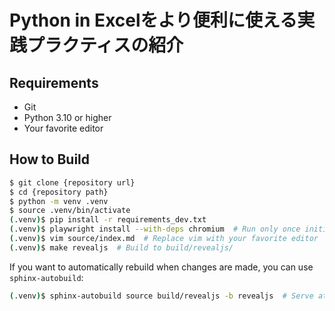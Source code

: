 # Python in Excelをより便利に使える実践プラクティスの紹介

## Requirements
* Git
* Python 3.10 or higher
* Your favorite editor

## How to Build
```bash
$ git clone {repository url}
$ cd {repository path}
$ python -m venv .venv
$ source .venv/bin/activate
(.venv)$ pip install -r requirements_dev.txt
(.venv)$ playwright install --with-deps chromium  # Run only once initially
(.venv)$ vim source/index.md  # Replace vim with your favorite editor
(.venv)$ make revealjs  # Build to build/revealjs/
```

If you want to automatically rebuild when changes are made, you can use `sphinx-autobuild`:

```bash
(.venv)$ sphinx-autobuild source build/revealjs -b revealjs  # Serve at http://localhost:8000
```
